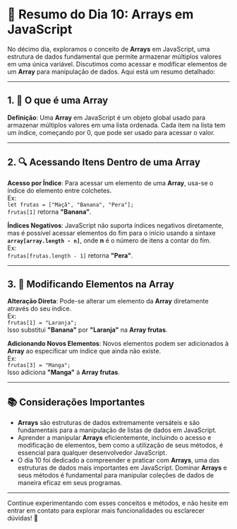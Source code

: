 # 📅 Resumo do Dia 10: Arrays em JavaScript

No décimo dia, exploramos o conceito de **Arrays** em JavaScript, uma estrutura de dados fundamental que permite armazenar múltiplos valores em uma única variável. Discutimos como acessar e modificar elementos de um **Array** para manipulação de dados. Aqui está um resumo detalhado:

---

## 1. 🧳 O que é uma Array
**Definição**: Uma **Array** em JavaScript é um objeto global usado para armazenar múltiplos valores em uma lista ordenada. Cada item na lista tem um índice, começando por 0, que pode ser usado para acessar o valor.

---

## 2. 🔍 Acessando Itens Dentro de uma Array

**Acesso por Índice**: Para acessar um elemento de uma **Array**, usa-se o índice do elemento entre colchetes.  
Ex:  
`let frutas = ["Maçã", "Banana", "Pera"];`  
`frutas[1]` retorna **"Banana"**.

**Índices Negativos**: JavaScript não suporta índices negativos diretamente, mas é possível acessar elementos do fim para o início usando a sintaxe **`array[array.length - n]`**, onde **n** é o número de itens a contar do fim.  
Ex:  
`frutas[frutas.length - 1]` retorna **"Pera"**.

---

## 3. 🔄 Modificando Elementos na Array

**Alteração Direta**: Pode-se alterar um elemento da **Array** diretamente através do seu índice.  
Ex:  
`frutas[1] = "Laranja";`  
Isso substitui **"Banana"** por **"Laranja"** na **Array frutas**.

**Adicionando Novos Elementos**: Novos elementos podem ser adicionados à **Array** ao especificar um índice que ainda não existe.  
Ex:  
`frutas[3] = "Manga";`  
Isso adiciona **"Manga"** à **Array frutas**.

---

## 📚 Considerações Importantes

- **Arrays** são estruturas de dados extremamente versáteis e são fundamentais para a manipulação de listas de dados em JavaScript.
- Aprender a manipular **Arrays** eficientemente, incluindo o acesso e modificação de elementos, bem como a utilização de seus métodos, é essencial para qualquer desenvolvedor JavaScript.
- O dia 10 foi dedicado a compreender e praticar com **Arrays**, uma das estruturas de dados mais importantes em JavaScript. Dominar **Arrays** e seus métodos é fundamental para manipular coleções de dados de maneira eficaz em seus programas.

---

Continue experimentando com esses conceitos e métodos, e não hesite em entrar em contato para explorar mais funcionalidades ou esclarecer dúvidas! 🚀
